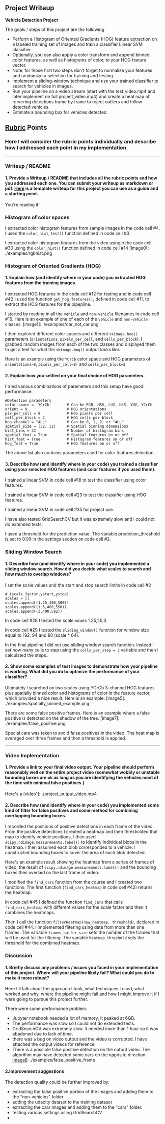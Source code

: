 ## Project Writeup

**Vehicle Detection Project**

The goals / steps of this project are the following:

* Perform a Histogram of Oriented Gradients (HOG) feature extraction on a labeled training set of images and train a classifier Linear SVM classifier
* Optionally, you can also apply a color transform and append binned color features, as well as histograms of color, to your HOG feature vector. 
* Note: for those first two steps don't forget to normalize your features and randomize a selection for training and testing.
* Implement a sliding-window technique and use your trained classifier to search for vehicles in images.
* Run your pipeline on a video stream (start with the test_video.mp4 and later implement on full project_video.mp4) and create a heat map of recurring detections frame by frame to reject outliers and follow detected vehicles.
* Estimate a bounding box for vehicles detected.


## [Rubric](https://review.udacity.com/#!/rubrics/513/view) Points
### Here I will consider the rubric points individually and describe how I addressed each point in my implementation.  

---
### Writeup / README

#### 1. Provide a Writeup / README that includes all the rubric points and how you addressed each one.  You can submit your writeup as markdown or pdf.  [Here](https://github.com/udacity/CarND-Vehicle-Detection/blob/master/writeup_template.md) is a template writeup for this project you can use as a guide and a starting point.  

You're reading it!

### Histogram of color spaces
I extracted color histogram features from sample images in the code cell #4. I used the `color_hist_test()` function defined in code cell #3.

I extracted color histogram features from the video usingin the code cell #30 using the `color_hist()` function defined in code cell #14
[image0]: ./examples/rgbhist.png


### Histogram of Oriented Gradients (HOG)

#### 1. Explain how (and identify where in your code) you extracted HOG features from the training images.

I extracted HOG features in the code cell #12 for testing and in code cell #42 I used the function `get_hog_features()`, defined in code cell #11, to extract the HOG features for the pipepline.

I started by reading in all the `vehicle` and `non-vehicle` filenames in code cell #15.  Here is an example of one of each of the `vehicle` and `non-vehicle` classes:
[image1]: ./examples/car_not_car.png

I then explored different color spaces and different `skimage.hog()` parameters (`orientations`, `pixels_per_cell`, and `cells_per_block`).  I grabbed random images from each of the two classes and displayed them to get a feel for what the `skimage.hog()` output looks like.

Here is an example using the `YCrCb` color space and HOG parameters of `orientations=8`, `pixels_per_cell=8)` and `cells_per_block=2`:

[image2]: ./examples/HOG_example.png

#### 2. Explain how you settled on your final choice of HOG parameters.

I tried various combinations of parameters and this setup have good performance.

```
#Detection parameters
color_space = 'YCrCb' 		# Can be RGB, HSV, LUV, HLS, YUV, YCrCb
orient = 9   				# HOG orientations
pix_per_cell = 8 			# HOG pixels per cell
cell_per_block = 2 			# HOG cells per block
hog_channel = "ALL" 		# Can be 0, 1, 2, or "ALL"
spatial_size = (32, 32)		# Spatial binning dimensions
hist_bins = 32    			# Number of histogram bins
spatial_feat = True 		# Spatial features on or off
hist_feat = True 			# Histogram features on or off
hog_feat = True 			# HOG features on or off
```

The above list also contains parameters used for color features detection.


#### 3. Describe how (and identify where in your code) you trained a classifier using your selected HOG features (and color features if you used them).

I trained a linear SVM in code cell #18 to test the classifier using color features.

I trained a linear SVM in code cell #23 to test the classifier using HOG  features.

I trained a linear SVM in code cell #35 for project use.

I have also tested GridSearchCV but it was extremely slow and I could not do extended tests.

I used a threshold for the prediction value. The variable prediction_threshold is set to 0.99 in the settings section on code cell #2.

### Sliding Window Search

#### 1. Describe how (and identify where in your code) you implemented a sliding window search.  How did you decide what scales to search and how much to overlap windows?

I set the scale values and the start and stop search limits in code cell #2
```
# (scale_factor,ystart,ystop)
scales = []
scales.append((1.25,400,500))
scales.append((1.5,400,558))
scales.append((3,400,592))
```

In code cell #28 I tested the scale vaues 1.25,1.5,3.

[image3]: ./examples/sliding_long.png
[image3]: ./examples/sliding_medium.png
[image3]: ./examples/sliding_short.png

In code cell #29 I  tested the `sliding_window()` function for window size equal to 192, 94 and 80 (scale * 64).

[image3]: ./examples/sliding3.png
[image3]: ./examples/sliding1.5.png
[image3]: ./examples/sliding1.25.png

In the final pipeline I did not use sliding window search function. Instead I set how many cells to step using the `cells_per_step = 2` variable and then I calculated the steps..

#### 2. Show some examples of test images to demonstrate how your pipeline is working.  What did you do to optimize the performance of your classifier?

Ultimately I searched on two scales using YCrCb 3-channel HOG features plus spatially binned color and histograms of color in the feature vector, which provided a nice result.  Here is an example:
[image5]: ./examples/spatially_binned_example.png

There are some false positive frames. Here is an example whare a false positive is detected on the shadow of the tree.
[image7]: ./examples/false_positive.png

Special care was taken to avoid false positives in the video. 
The heat map is averaged over three frames and then a threshold is applied. 

---

### Video Implementation

#### 1. Provide a link to your final video output.  Your pipeline should perform reasonably well on the entire project video (somewhat wobbly or unstable bounding boxes are ok as long as you are identifying the vehicles most of the time with minimal false positives.)
Here's a 
[video1]: ./project_output_video.mp4


#### 2. Describe how (and identify where in your code) you implemented some kind of filter for false positives and some method for combining overlapping bounding boxes.

I recorded the positions of positive detections in each frame of the video.  From the positive detections I created a heatmap and then thresholded that map to identify vehicle positions.  I then used `scipy.ndimage.measurements.label()` to identify individual blobs in the heatmap.  I then assumed each blob corresponded to a vehicle.  I constructed bounding boxes to cover the area of each blob detected.  

Here's an example result showing the heatmap from a series of frames of video, the result of `scipy.ndimage.measurements.label()` and the bounding boxes then overlaid on the last frame of video:


[image8]: ./examples/1.jpg
I modified the `find_cars` function from the course and I created two functions. The first function (`find_cars_heatmap` in code cell #42) returns the heatmap.

In code cell #45 I defined the function `find_cars` that calls `find_cars_heatmap` with different values for the scale factor and then it combines the heatmaps. 

Then I call the function `filterHeatmap(new_heatmap, threshold)`, declared in code cell #44. I implemented filtering using data from more than one frames. The variable `frames_buffer_size` sets the number of the frames that will be used for the filtering. 
The variable `heatmap_threshold` sets the threshold for the combined heatmap.



### Discussion

#### 1. Briefly discuss any problems / issues you faced in your implementation of this project.  Where will your pipeline likely fail?  What could you do to make it more robust?

Here I'll talk about the approach I took, what techniques I used, what worked and why, where the pipeline might fail and how I might improve it if I were going to pursue this project further.  

There were some performance problem.
* Jupyter notebook needed a lot of memory, it peaked at 6GB.
* The performance was slow so I could not do extended tests.
* GridSearchCV was extremely slow. It needed more than 1 hour so it was abadoned due to lack of time.
* there was a bug on video output and the video is corrupted. I have attached the output videos for reference
* There is a possible false positive detection on the output video. The algorithm may have detected some cars on the opposite direction.
[image8]: ./examples/false_positive_frame

#### 2.Improvement suggestions

The detection quality could be further improved by:
* extracting the false positive portion of the images and adding them to the "non-vehicles" folder
* adding the udacity dataset to the training dataset
* extracting the cars images and adding them to the "cars" folder. 
* testing various settings using GridSearchCV
* 
